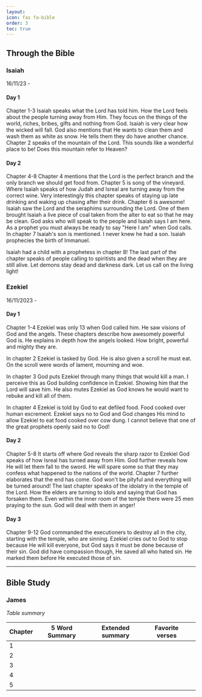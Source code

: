 ```yaml
---
layout: 
icon: fas fa-bible
order: 3
toc: true
---
```


## Through the Bible
### Isaiah
16/11/23 - 
#### Day 1
Chapter 1-3
Isaiah speaks what the Lord has told him. How the Lord feels about the people turning away from Him. They focus on the things of the world, riches, bribes, gifts and nothing from God. Isaiah is very clear how the wicked will fall. God also mentions that He wants to clean them and wash them as white as snow. He tells them they do have another chance. Chapter 2 speaks of the mountain of the Lord. This sounds like a wonderful place to be! Does this mountain refer to Heaven?

#### Day 2
Chapter 4-8
Chapter 4 mentions that the Lord is the perfect branch and the only branch we should get food from. Chapter 5 is song of the vineyard. Where Isaiah speaks of how Judah and Isreal are turning away from the correct wine. Very interestingly this chapter speaks of staying up late drinking and waking up chasing after their drink. Chapter 6 is awesome! Isaiah saw the Lord and the seraphims surrounding the Lord. One of them brought Isaiah a live piece of coal taken from the alter to eat so that he may be clean. God asks who will speak to the people and Isaiah says I am here. As a prophet you must always be ready to say "Here I am" when God calls. In chapter 7 Isaiah's son is mentioned. I never knew he had a son. Isaiah prophecies the birth of Immanuel.

Isaiah had a child with a prophetess in chapter 8! The last part of the chapter speaks of people calling to spiritists and the dead when they are still alive. Let demons stay dead and darkness dark. Let us call on the living light!

### Ezekiel
16/11/2023 -
#### Day 1
Chapter 1-4
Ezekiel was only 13 when God called him. He saw visions of God and the angels. These chapters describe how awesomely powerful God is. He explains in depth how the angels looked. How bright, powerful and mighty they are. 

In chapter 2 Ezekiel is tasked by God. He is also given a scroll he must eat. On the scroll were words of lament, mourning and woe.

In chapter 3 God puts Ezekiel through many things that would kill a man. I perceive this as God building confidence in Ezekiel. Showing him that the Lord will save him. He also mutes Ezekiel as God knows he would want to rebuke and kill all of them.

In chapter 4 Ezekiel is told by God to eat defiled food. Food cooked over human excrement. Ezekiel says no to God and God changes His mind to allow Ezekiel to eat food cooked over cow dung. I cannot believe that one of the great prophets openly said no to God!

#### Day 2
Chapter 5-8
It starts off where God reveals the sharp razor to Ezekiel God speaks of how Isreal has turned away from Him. God further reveals how He will let them fall to the sword. He will spare some so that they may confess what happened to the nations of the world. Chapter 7 further elaborates that the end has come. God won't be pityful and everything will be turned around! The last chapter speaks of the idolatry in the temple of the Lord. How the elders are turning to idols and saying that God has forsaken them. Even within the inner room of the temple there were 25 men praying to the sun. God will deal with them in anger!

#### Day 3
Chapter 9-12
God commanded the executioners to destroy all in the city, starting with the temple, who are sinning. Ezekiel cries out to God to stop because He will kill everyone, but God says it must be done because of their sin. God did have compassion though, He saved all who hated sin. He marked them before He executed those of sin.

---

## Bible Study

### James


*Table summary*

| Chapter | 5 Word Summary | Extended summary | Favorite verses |   |
|---------|----------------|------------------|-----------------|---|
| 1       |                |                  |                 |   |
| 2       |                |                  |                 |   |
| 3       |                |                  |                 |   |
| 4       |                |                  |                 |   |
| 5       |                |                  |                 |   |
